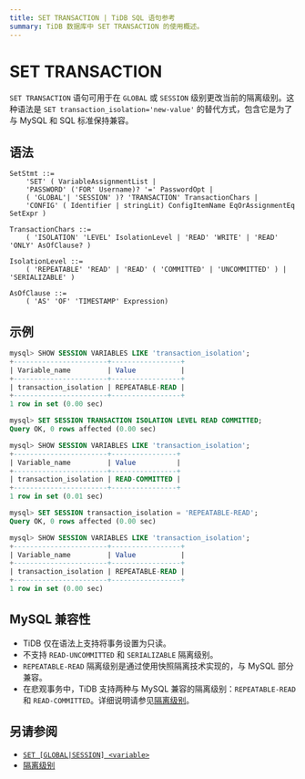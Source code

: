 ```yaml
---
title: SET TRANSACTION | TiDB SQL 语句参考
summary: TiDB 数据库中 SET TRANSACTION 的使用概述。
---
```


# SET TRANSACTION

`SET TRANSACTION` 语句可用于在 `GLOBAL` 或 `SESSION` 级别更改当前的隔离级别。这种语法是 `SET transaction_isolation='new-value'` 的替代方式，包含它是为了与 MySQL 和 SQL 标准保持兼容。

## 语法

```ebnf+diagram
SetStmt ::=
    'SET' ( VariableAssignmentList |
    'PASSWORD' ('FOR' Username)? '=' PasswordOpt |
    ( 'GLOBAL'| 'SESSION' )? 'TRANSACTION' TransactionChars |
    'CONFIG' ( Identifier | stringLit) ConfigItemName EqOrAssignmentEq SetExpr )

TransactionChars ::=
    ( 'ISOLATION' 'LEVEL' IsolationLevel | 'READ' 'WRITE' | 'READ' 'ONLY' AsOfClause? )

IsolationLevel ::=
    ( 'REPEATABLE' 'READ' | 'READ' ( 'COMMITTED' | 'UNCOMMITTED' ) | 'SERIALIZABLE' )

AsOfClause ::=
    ( 'AS' 'OF' 'TIMESTAMP' Expression)
```

## 示例

```sql
mysql> SHOW SESSION VARIABLES LIKE 'transaction_isolation';
+-----------------------+-----------------+
| Variable_name         | Value           |
+-----------------------+-----------------+
| transaction_isolation | REPEATABLE-READ |
+-----------------------+-----------------+
1 row in set (0.00 sec)

mysql> SET SESSION TRANSACTION ISOLATION LEVEL READ COMMITTED;
Query OK, 0 rows affected (0.00 sec)

mysql> SHOW SESSION VARIABLES LIKE 'transaction_isolation';
+-----------------------+----------------+
| Variable_name         | Value          |
+-----------------------+----------------+
| transaction_isolation | READ-COMMITTED |
+-----------------------+----------------+
1 row in set (0.01 sec)

mysql> SET SESSION transaction_isolation = 'REPEATABLE-READ';
Query OK, 0 rows affected (0.00 sec)

mysql> SHOW SESSION VARIABLES LIKE 'transaction_isolation';
+-----------------------+-----------------+
| Variable_name         | Value           |
+-----------------------+-----------------+
| transaction_isolation | REPEATABLE-READ |
+-----------------------+-----------------+
1 row in set (0.00 sec)
```

## MySQL 兼容性

* TiDB 仅在语法上支持将事务设置为只读。
* 不支持 `READ-UNCOMMITTED` 和 `SERIALIZABLE` 隔离级别。
* `REPEATABLE-READ` 隔离级别是通过使用快照隔离技术实现的，与 MySQL 部分兼容。
* 在悲观事务中，TiDB 支持两种与 MySQL 兼容的隔离级别：`REPEATABLE-READ` 和 `READ-COMMITTED`。详细说明请参见[隔离级别](/transaction-isolation-levels.md)。

## 另请参阅

* [`SET [GLOBAL|SESSION] <variable>`](/sql-statements/sql-statement-set-variable.md)
* [隔离级别](/transaction-isolation-levels.md)
